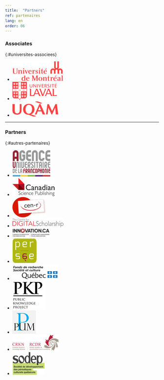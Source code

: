 ```yaml
---
title:  "Partners"
ref: partenaires
lang: en
order: 06
---
```

### Associates

{:#universites-associees}
- ![Université de Montréal](/img/logo-udem.png)
- ![Université Laval](/img/logo-ulaval.png)
- ![Université du Québec à Montréal](/img/logo-uqam.png)

---

### Partners

{:#autres-partenaires}
- ![Agence universitaire de la Francophonie](/img/logo-auf.png)
- ![Canadian Science Publishing](/img/logo-csp.png)
- ![Centre d’expertise numérique pour la recherche](/img/logo-cenr.png)
- ![Centre for Digital Scholarship](/img/logo-cds.png)
- ![Fondation canadienne pour l’innovation](/img/logo-cfi.png)
- ![Fonds de recherche du Québec - Société et Culture](/img/logo-persee.png)
- ![Persée](/img/logo-frqsc.png)
- ![Public Knowledge Project](/img/logo-pkp.png)
- ![Presses de l’Université de Montréal](/img/logo-pum.png)
- ![Réseau canadien de la documentation pour la recherche](/img/logo-rcdr.png)
- ![Société de développement des périodiques culturels québécois](/img/logo-sodep.png)
